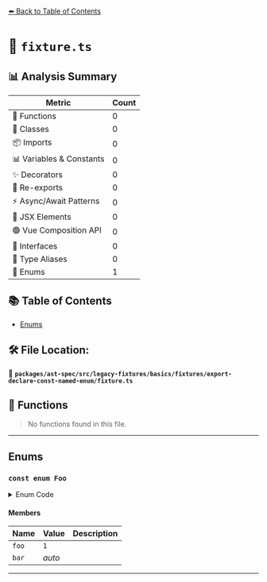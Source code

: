 [⬅️ Back to Table of Contents](../../../../../../../index.md)

# 📄 `fixture.ts`

## 📊 Analysis Summary

| Metric | Count |
|--------|-------|
| 🔧 Functions | 0 |
| 🧱 Classes | 0 |
| 📦 Imports | 0 |
| 📊 Variables & Constants | 0 |
| ✨ Decorators | 0 |
| 🔄 Re-exports | 0 |
| ⚡ Async/Await Patterns | 0 |
| 💠 JSX Elements | 0 |
| 🟢 Vue Composition API | 0 |
| 📐 Interfaces | 0 |
| 📑 Type Aliases | 0 |
| 🎯 Enums | 1 |

## 📚 Table of Contents

- [Enums](#enums)

## 🛠️ File Location:
📂 **`packages/ast-spec/src/legacy-fixtures/basics/fixtures/export-declare-const-named-enum/fixture.ts`**

## 🔧 Functions

> No functions found in this file.


---

## Enums

### `const enum Foo`

<details><summary>Enum Code</summary>

```ts
export declare const enum Foo {
  foo = 1,
  bar,
}
```
</details>

#### Members

| Name | Value | Description |
|------|-------|-------------|
| `foo` | `1` |  |
| `bar` | *auto* |  |


---